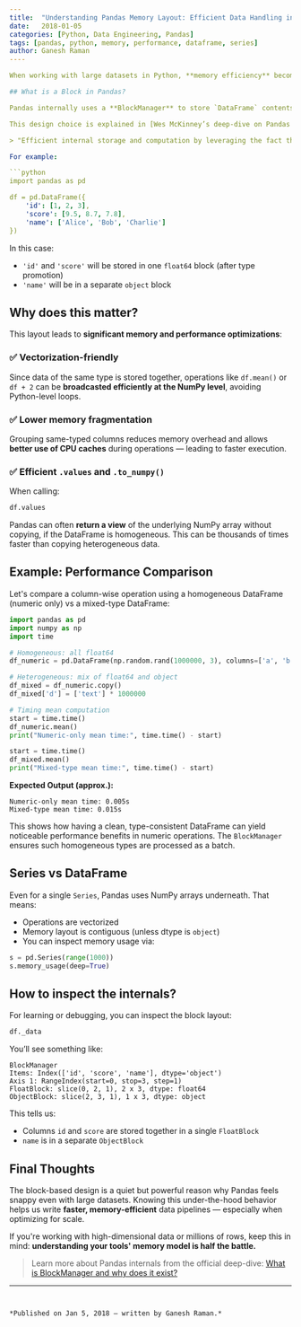 ```yaml
---
title:  "Understanding Pandas Memory Layout: Efficient Data Handling in Python"
date:   2018-01-05
categories: [Python, Data Engineering, Pandas]
tags: [pandas, python, memory, performance, dataframe, series]
author: Ganesh Raman
----

When working with large datasets in Python, **memory efficiency** becomes critical. One of the reasons **Pandas** remains a powerhouse for data manipulation is its underlying **block-based memory layout** — a design that provides both speed and scalability.

## What is a Block in Pandas?

Pandas internally uses a **BlockManager** to store `DataFrame` contents. It doesn't store each column independently — instead, **columns with the same dtype are grouped into contiguous NumPy arrays** called **Blocks**.

This design choice is explained in [Wes McKinney’s deep-dive on Pandas internals](https://github.com/wesm/pandas2/blob/master/source/internal-architecture.rst#what-is-blockmanager-and-why-does-it-exist), where he describes `BlockManager` as the structure that enables:

> "Efficient internal storage and computation by leveraging the fact that real-world data sets often contain many columns of the same dtype."

For example:

```python
import pandas as pd

df = pd.DataFrame({
    'id': [1, 2, 3],
    'score': [9.5, 8.7, 7.8],
    'name': ['Alice', 'Bob', 'Charlie']
})
```

In this case:

* `'id'` and `'score'` will be stored in one `float64` block (after type promotion)
* `'name'` will be in a separate `object` block

## Why does this matter?

This layout leads to **significant memory and performance optimizations**:

### ✅ Vectorization-friendly

Since data of the same type is stored together, operations like `df.mean()` or `df + 2` can be **broadcasted efficiently at the NumPy level**, avoiding Python-level loops.

### ✅ Lower memory fragmentation

Grouping same-typed columns reduces memory overhead and allows **better use of CPU caches** during operations — leading to faster execution.

### ✅ Efficient `.values` and `.to_numpy()`

When calling:

```python
df.values
```

Pandas can often **return a view** of the underlying NumPy array without copying, if the DataFrame is homogeneous. This can be thousands of times faster than copying heterogeneous data.

## Example: Performance Comparison

Let's compare a column-wise operation using a homogeneous DataFrame (numeric only) vs a mixed-type DataFrame:

```python
import pandas as pd
import numpy as np
import time

# Homogeneous: all float64
df_numeric = pd.DataFrame(np.random.rand(1000000, 3), columns=['a', 'b', 'c'])

# Heterogeneous: mix of float64 and object
df_mixed = df_numeric.copy()
df_mixed['d'] = ['text'] * 1000000

# Timing mean computation
start = time.time()
df_numeric.mean()
print("Numeric-only mean time:", time.time() - start)

start = time.time()
df_mixed.mean()
print("Mixed-type mean time:", time.time() - start)
```

**Expected Output (approx.):**

```
Numeric-only mean time: 0.005s
Mixed-type mean time: 0.015s
```

This shows how having a clean, type-consistent DataFrame can yield noticeable performance benefits in numeric operations. The `BlockManager` ensures such homogeneous types are processed as a batch.

## Series vs DataFrame

Even for a single `Series`, Pandas uses NumPy arrays underneath. That means:

* Operations are vectorized
* Memory layout is contiguous (unless dtype is `object`)
* You can inspect memory usage via:

```python
s = pd.Series(range(1000))
s.memory_usage(deep=True)
```

## How to inspect the internals?

For learning or debugging, you can inspect the block layout:

```python
df._data
```

You’ll see something like:

```
BlockManager
Items: Index(['id', 'score', 'name'], dtype='object')
Axis 1: RangeIndex(start=0, stop=3, step=1)
FloatBlock: slice(0, 2, 1), 2 x 3, dtype: float64
ObjectBlock: slice(2, 3, 1), 1 x 3, dtype: object
```

This tells us:

* Columns `id` and `score` are stored together in a single `FloatBlock`
* `name` is in a separate `ObjectBlock`

## Final Thoughts

The block-based design is a quiet but powerful reason why Pandas feels snappy even with large datasets. Knowing this under-the-hood behavior helps us write **faster, memory-efficient** data pipelines — especially when optimizing for scale.

If you're working with high-dimensional data or millions of rows, keep this in mind: **understanding your tools' memory model is half the battle.**

> Learn more about Pandas internals from the official deep-dive: [What is BlockManager and why does it exist?](https://github.com/wesm/pandas2/blob/master/source/internal-architecture.rst#what-is-blockmanager-and-why-does-it-exist)

---
```


*Published on Jan 5, 2018 — written by Ganesh Raman.*
